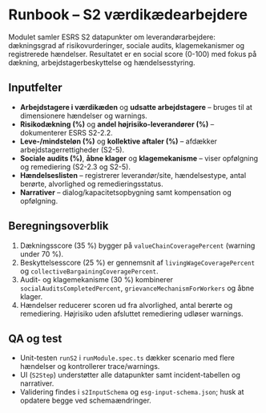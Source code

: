 # Runbook – S2 værdikædearbejdere

Modulet samler ESRS S2 datapunkter om leverandørarbejdere: dækningsgrad af risikovurderinger, sociale audits, klagemekanismer og registrerede hændelser. Resultatet er en social score (0-100) med fokus på dækning, arbejdstagerbeskyttelse og hændelsesstyring.

## Inputfelter

- **Arbejdstagere i værdikæden** og **udsatte arbejdstagere** – bruges til at dimensionere hændelser og warnings.
- **Risikodækning (%)** og **andel højrisiko-leverandører (%)** – dokumenterer ESRS S2-2.2.
- **Leve-/mindsteløn (%)** og **kollektive aftaler (%)** – afdækker arbejdstagerrettigheder (S2-5).
- **Sociale audits (%)**, **åbne klager** og **klagemekanisme** – viser opfølgning og remediering (S2-2.3 og S2-5).
- **Hændelseslisten** – registrerer leverandør/site, hændelsestype, antal berørte, alvorlighed og remedieringsstatus.
- **Narrativer** – dialog/kapacitetsopbygning samt kompensation og opfølgning.

## Beregningsoverblik

1. Dækningsscore (35 %) bygger på `valueChainCoveragePercent` (warning under 70 %).
2. Beskyttelsesscore (25 %) er gennemsnit af `livingWageCoveragePercent` og `collectiveBargainingCoveragePercent`.
3. Audit- og klagemekanisme (30 %) kombinerer `socialAuditsCompletedPercent`, `grievanceMechanismForWorkers` og åbne klager.
4. Hændelser reducerer scoren ud fra alvorlighed, antal berørte og remediering. Højrisiko uden afsluttet remediering udløser warnings.

## QA og test

- Unit-testen `runS2` i `runModule.spec.ts` dækker scenario med flere hændelser og kontrollerer trace/warnings.
- UI (`S2Step`) understøtter alle datapunkter samt incident-tabellen og narrativer.
- Validering findes i `s2InputSchema` og `esg-input-schema.json`; husk at opdatere begge ved schemaændringer.
